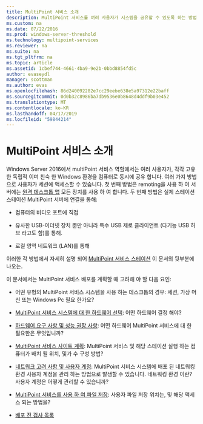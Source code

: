 ```yaml
---
title: MultiPoint 서비스 소개
description: MultiPoint 서비스를 여러 사용자가 시스템을 공유할 수 있도록 하는 방법 간략하게 설명
ms.custom: na
ms.date: 07/22/2016
ms.prod: windows-server-threshold
ms.technology: multipoint-services
ms.reviewer: na
ms.suite: na
ms.tgt_pltfrm: na
ms.topic: article
ms.assetid: 1cbef744-4661-4ba9-9e2b-0bbd8854fd5c
author: evaseydl
manager: scottman
ms.author: evas
ms.openlocfilehash: 86d240092282e7cc29eebe638e5a97312e22baff
ms.sourcegitcommit: 0d0b32c8986ba7db9536e0b8648d4ddf9b03e452
ms.translationtype: MT
ms.contentlocale: ko-KR
ms.lasthandoff: 04/17/2019
ms.locfileid: "59844214"
---
```

# <a name="introducing-multipoint-services"></a>MultiPoint 서비스 소개
Windows Server 2016에서 multiPoint 서비스 역할에서는 여러 사용자가, 각각 고유한 독립적 이며 친숙 한 Windows 환경을 컴퓨터로 동시에 공유 합니다. 여러 가지 방법으로 사용자가 세션에 액세스할 수 있습니다. 첫 번째 방법은 remoting을 사용 하 여 서버에는 [원격 데스크톱 앱](../remote-desktop-services/clients/remote-desktop-clients.md) 모든 장치를 사용 하 여 합니다. 두 번째 방법은 실제 스테이션 스테이션 MultiPoint 서버에 연결을 통해:  
  
-   컴퓨터의 비디오 포트에 직접  
  
-   유사한 USB-이더넷 장치 뿐만 아니라 특수 USB 제로 클라이언트 (다기능 USB 허브 라고도 함)를 통해.  
  
-   로컬 영역 네트워크 (LAN)를 통해  
  
이러한 각 방법에서 자세히 설명 되어 [MultiPoint 서비스 스테이션](MultiPoint-services-Stations.md) 이 문서의 뒷부분에 나오는.  
  
이 문서에서는 MultiPoint 서비스 배포를 계획할 때 고려해 야 할 다음 요인:  
  
-   어떤 유형의 MultiPoint 서비스 시스템을 사용 하는 데스크톱의 경우: 세션, 가상 머신 또는 Windows Pc 필요 한가요?  
  
-   [MultiPoint 서비스 시스템에 대 한 하드웨어 선택](Selecting-Hardware-for-Your-MultiPoint-services-System.md): 어떤 하드웨어 결정 해야?  
  
-   [하드웨어 요구 사항 및 성능 권장 사항](Hardware-Requirements-and-Performance-Recommendations.md): 어떤 하드웨어 MultiPoint 서비스에 대 한 필요한은 무엇입니까?  
  
-   [MultiPoint 서비스 사이트 계획](MultiPoint-services-Site-Planning.md): MultiPoint 서비스 및 해당 스테이션 실행 하는 컴퓨터가 배치 될 위치, 및가 수 구성 방법?  
  
-   [네트워크 고려 사항 및 사용자 계정](Network-Considerations-and-User-Accounts.md): MultiPoint 서비스 시스템에 배포 된 네트워킹 환경 사용자 계정을 관리 하는 방법으로 발생할 수 있습니다. 네트워킹 환경 이란? 사용자 계정은 어떻게 관리할 수 있습니까?  
  
-   [MultiPoint 서비스를 사용 하 여 파일 저장](Storing-Files-with-MultiPoint-services.md): 사용자 파일 저장 위치는, 및 해당 액세스 되는 방법을?  
  
-   [배포 전 검사 목록](Predeployment-Checklist.md)  